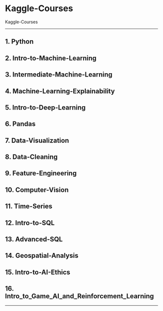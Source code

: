 # Kaggle-Courses
Kaggle-Courses


-----

## 1. Python

## 2. Intro-to-Machine-Learning

## 3. Intermediate-Machine-Learning

## 4. Machine-Learning-Explainability

## 5. Intro-to-Deep-Learning

## 6. Pandas

## 7. Data-Visualization

## 8. Data-Cleaning

## 9. Feature-Engineering

## 10. Computer-Vision

## 11. Time-Series

## 12. Intro-to-SQL

## 13. Advanced-SQL

## 14. Geospatial-Analysis

## 15. Intro-to-AI-Ethics

## 16. Intro_to_Game_AI_and_Reinforcement_Learning


-----


